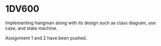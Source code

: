 # 1DV600
Implementing hangman along with its design such as class diagram, use case, and state machine.

Assignment 1 and 2 have been pushed.
